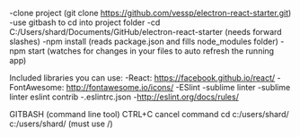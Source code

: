 -clone project (git clone https://github.com/vessp/electron-react-starter.git)
-use gitbash to cd into project folder
-cd C:/Users/shard/Documents/GitHub/electron-react-starter (needs forward slashes)
-npm install (reads package.json and fills node_modules folder)
-npm start (watches for changes in your files to auto refresh the running app)


Included libraries you can use:
  -React: https://facebook.github.io/react/
  -FontAwesome: http://fontawesome.io/icons/
  -ESlint
    -sublime linter
    -sublime linter eslint contrib
    -.eslintrc.json
    -http://eslint.org/docs/rules/





GITBASH (command line tool)
CTRL+C 						cancel command
cd c:/users/shard/			c:/users/shard/ (must use /)


